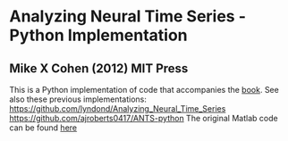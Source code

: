 # Analyzing Neural Time Series - Python Implementation
## Mike X Cohen (2012) MIT Press
This is a Python implementation of code that accompanies the [book](https://www.amazon.com/Analyzing-Neural-Time-Data-Practice/dp/0262019876).
See also these previous implementations:
https://github.com/lyndond/Analyzing_Neural_Time_Series
https://github.com/ajroberts0417/ANTS-python
The original Matlab code can be found [here](https://github.com/mikexcohen/AnalyzingNeuralTimeSeries/tree/main)
